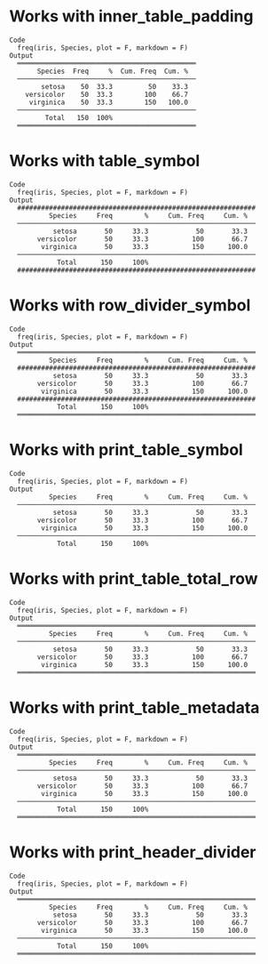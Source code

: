 # Works with inner_table_padding

    Code
      freq(iris, Species, plot = F, markdown = F)
    Output
      ═════════════════════════════════════════════
           Species  Freq     %  Cum. Freq  Cum. %
      ─────────────────────────────────────────────
            setosa    50  33.3         50    33.3
        versicolor    50  33.3        100    66.7
         virginica    50  33.3        150   100.0
      ─────────────────────────────────────────────
             Total   150  100%                   
      ═════════════════════════════════════════════

# Works with table_symbol

    Code
      freq(iris, Species, plot = F, markdown = F)
    Output
      ############################################################
              Species     Freq        %     Cum. Freq     Cum. %
      ────────────────────────────────────────────────────────────
               setosa       50     33.3            50       33.3
           versicolor       50     33.3           100       66.7
            virginica       50     33.3           150      100.0
      ────────────────────────────────────────────────────────────
                Total      150     100%                         
      ############################################################

# Works with row_divider_symbol

    Code
      freq(iris, Species, plot = F, markdown = F)
    Output
      ════════════════════════════════════════════════════════════
              Species     Freq        %     Cum. Freq     Cum. %
      ############################################################
               setosa       50     33.3            50       33.3
           versicolor       50     33.3           100       66.7
            virginica       50     33.3           150      100.0
      ############################################################
                Total      150     100%                         
      ════════════════════════════════════════════════════════════

# Works with print_table_symbol

    Code
      freq(iris, Species, plot = F, markdown = F)
    Output
              Species     Freq        %     Cum. Freq     Cum. %
      ────────────────────────────────────────────────────────────
               setosa       50     33.3            50       33.3
           versicolor       50     33.3           100       66.7
            virginica       50     33.3           150      100.0
      ────────────────────────────────────────────────────────────
                Total      150     100%                         

# Works with print_table_total_row

    Code
      freq(iris, Species, plot = F, markdown = F)
    Output
      ════════════════════════════════════════════════════════════
              Species     Freq        %     Cum. Freq     Cum. %
      ────────────────────────────────────────────────────────────
               setosa       50     33.3            50       33.3
           versicolor       50     33.3           100       66.7
            virginica       50     33.3           150      100.0
      ════════════════════════════════════════════════════════════

# Works with print_table_metadata

    Code
      freq(iris, Species, plot = F, markdown = F)
    Output
      ════════════════════════════════════════════════════════════
              Species     Freq        %     Cum. Freq     Cum. %
      ────────────────────────────────────────────────────────────
               setosa       50     33.3            50       33.3
           versicolor       50     33.3           100       66.7
            virginica       50     33.3           150      100.0
      ────────────────────────────────────────────────────────────
                Total      150     100%                         
      ════════════════════════════════════════════════════════════

# Works with print_header_divider

    Code
      freq(iris, Species, plot = F, markdown = F)
    Output
      ════════════════════════════════════════════════════════════
              Species     Freq        %     Cum. Freq     Cum. %
               setosa       50     33.3            50       33.3
           versicolor       50     33.3           100       66.7
            virginica       50     33.3           150      100.0
      ────────────────────────────────────────────────────────────
                Total      150     100%                         
      ════════════════════════════════════════════════════════════


